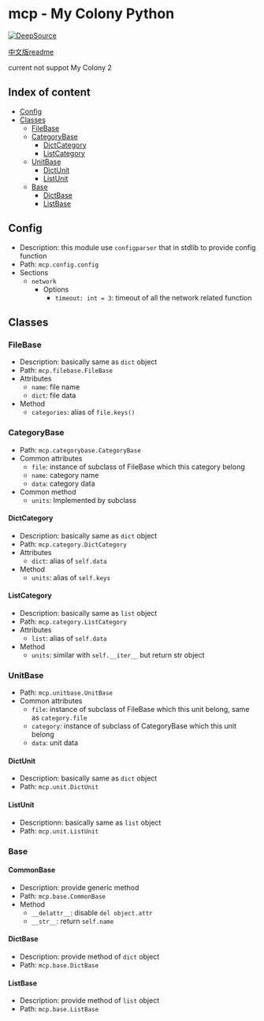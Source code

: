 # mcp - My Colony Python

  [![DeepSource](https://deepsource.io/gh/MCW-My-Colony-Wiki/mcp.svg/?label=active+issues&show_trend=true)](https://deepsource.io/gh/MCW-My-Colony-Wiki/mcp/?ref=repository-badge)
  
  [中文版readme](README_zh.md)
  
  current not suppot My Colony 2

## Index of content

- [Config](##Config)
- [Classes](##Classes)
  - [FileBase](###FileBase)
  - [CategoryBase](###CategoryBase)
    - [DictCategory](####DictCategory)
    - [ListCategory](####ListCategory)
  - [UnitBase](###UnitBase)
    - [DictUnit](####DictUnit)
    - [ListUnit](####ListUnit)
  - [Base](###Base)
    - [DictBase](####DictBase)
    - [ListBase](####ListBase)

## Config

- Description: this module use `configparser` that in stdlib to provide config function
- Path: `mcp.config.config`
- Sections
  - `network`
    - Options
      - `timeout: int = 3`: timeout of all the network related function

## Classes

### FileBase

- Description: basically same as `dict` object
- Path: `mcp.filebase.FileBase`
- Attributes
  - `name`: file name
  - `dict`: file data
- Method
  - `categories`: alias of `file.keys()`

### CategoryBase

- Path: `mcp.categorybase.CategoryBase`
- Common attributes
  - `file`: instance of subclass of FileBase which this category belong
  - `name`: category name
  - `data`: category data
- Common method
  - `units`: Implemented by subclass

#### DictCategory

- Description: basically same as `dict` object
- Path: `mcp.category.DictCategory`
- Attributes
  - `dict`: alias of `self.data`
- Method
  - `units`: alias of `self.keys`

#### ListCategory

- Description: basically same as `list` object
- Path: `mcp.category.ListCategory`
- Attributes
  - `list`: alias of `self.data`
- Method
  - `units`: similar with `self.__iter__` but return str object

### UnitBase

- Path: `mcp.unitbase.UnitBase`
- Common attributes
  - `file`: instance of subclass of FileBase which this unit belong, same as `category.file`
  - `category`: instance of subclass of CategoryBase which this unit belong
  - `data`: unit data

#### DictUnit

- Description: basically same as `dict` object
- Path: `mcp.unit.DictUnit`

#### ListUnit

- Descriptionn: basically same as `list` object
- Path: `mcp.unit.ListUnit`

### Base

#### CommonBase

- Description: provide generic method
- Path: `mcp.base.CommonBase`
- Method
  - `__delattr__`: disable `del object.attr`
  - `__str__`: return `self.name`

#### DictBase

- Description: provide method of `dict` object
- Path: `mcp.base.DictBase`

#### ListBase

- Description: provide method of `list` object
- Path: `mcp.base.ListBase`
